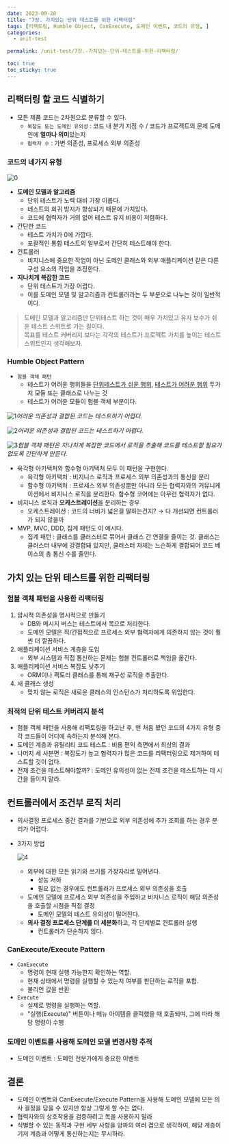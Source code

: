 ```yaml
---
date: 2023-09-20
title: "7장. 가치있는 단위 테스트를 위한 리팩터링"
tags: [리팩토링, Humble Object, CanExecute, 도메인 이벤트, 코드의 유형, ]
categories:
  - unit-test

permalink: /unit-test/7장.-가치있는-단위-테스트를-위한-리팩터링/

toc: true
toc_sticky: true
---
```



## 리팩터링 할 코드 식별하기

- 모든 제품 코드는 2차원으로 분류할 수 있다.
	- `복잡도 또는 도메인 유의성` : 코드 내 분기 지점 수 / 코드가 프로젝트의 문제 도메인에 **얼마나 의미**있는지
	- `협력자 수` : 가변 의존성, 프로세스 외부 의존성

### 코드의 네가지 유형


![0](/assets/img/2023-09-20-7장.-가치있는-단위-테스트를-위한-리팩터링.md/0.png)

- **도메인 모델과 알고리즘**
	- 단위 테스트가 노력 대비 가장 이롭다.
	- 테스트의 회귀 방지가 향상되기 때문에 가치있다.
	- 코드에 협력자가 거의 없어 테스트 유지 비용이 저렴하다.
- 간단한 코드
	- 테스트 가치가 0에 가깝다.
	- 포괄적인 통합 테스트의 일부로서 간단히 테스트해야 한다.
- 컨트롤러
	- 비지니스에 중요한 작업이 아닌 도메인 클래스와 외부 애플리케이션 같은 다른 구성 요소의 작업을 조정한다.
- **지나치게 복잡한 코드**
	- 단위 테스트가 가장 어렵다.
	- 이를 도메인 모델 및 알고리즘과 컨트롤러라는 두 부분으로 나누는 것이 일반적이다.

> 도메인 모델과 알고리즘만 단위테스트 하는 것이 매우 가치있고 유지 보수가 쉬운 테스트 스위트로 가는 길이다.  
> 목표를 테스트 커버리지 보다는 각각의 테스트가 프로젝트 가치를 높이는 테스트 스위트인지 생각해보자.


### Humble Object Pattern

- `험블 객체 패턴`
	- 테스트가 어려운 행위들을 <u>단위테스트가 쉬운 행위</u>, <u>테스트가 어려운 행위</u> 두가지 모듈 또는 클래스로 나누는 것
	- 테스트가 어려운 모듈이 험블 객체 부분이다.

![1](/assets/img/2023-09-20-7장.-가치있는-단위-테스트를-위한-리팩터링.md/1.png)_어려운 의존성과 결합된 코드는 테스트하기 어렵다._


![2](/assets/img/2023-09-20-7장.-가치있는-단위-테스트를-위한-리팩터링.md/2.png)_어려운 의존성과 결합된 코드는 테스트하기 어렵다._


![3](/assets/img/2023-09-20-7장.-가치있는-단위-테스트를-위한-리팩터링.md/3.png)_험블 객체 패턴은 지나치게 복잡한 코드에서 로직을 추출해 코드를 테스트할 필요가 없도록 간단하게 만든다._

- 육각형 아키택처와 함수형 아키택처 모두 이 패턴을 구현한다.
	- 육각형 아키택처 : 비지니스 로직과 프로세스 외부 의존성과의 통신을 분리
	- 함수형 아키택처 : 프로세스 외부 의존성뿐만 아니라 모든 협력자와의 커뮤니케이션에서 비지니스 로직을 분리한다. 함수형 코어에는 아무런 협력자가 없다.
- 비지니스 로직과 **오케스트레이션**을 분리하는 경우
	- 오케스트레이션 : 코드의 너비가 넓은걸 말하는건지? → 다 개선되면 컨트롤러가 되지 않을까
- MVP, MVC, DDD, 집계 패턴도 이 예시다.
	- 집계 패턴 : 클래스를 클러스터로 묶어서 클래스 간 연결을 줄이는 것. 클래스는 클러스터 내부에 강결합돼 있지만, 클러스터 자체는 느슨하게 결합되어 코드 베이스의 총 통신 수를 줄인다.

## 가치 있는 단위 테스트를 위한 리팩터링


### 험블 객체 패턴을 사용한 리팩터링

1. 암시적 의존성을 명시적으로 만들기
	- DB와 메시지 버스는 테스트에서 목으로 처리한다.
	- 도메인 모델은 직/간접적으로 프로세스 외부 협력자에게 의존하지 않는 것이 훨씬 더 깔끔하다.
2. 애플리케이션 서비스 계층을 도입
	- 외부 시스템과 직접 통신하는 문제는 험블 컨트롤러로 책임을 옮긴다.
3. 애플리케이션 서비스 복잡도 낮추기
	- ORM이나 팩토리 클래스를 통해 재구성 로직을 추출한다.
4. 새 클래스 생성
	- 맞지 않는 로직은 새로운 클래스의 인스턴스가 처리하도록 위임한다.

### 최적의 단위 테스트 커버리지 분석

- 험블 객체 패턴을 사용해 리팩토링을 하고난 후, 맨 처음 봤던 코드의 4가지 유형 중 각 코드들이 어디에 속하는지 분석해 본다.
- 도메인 계층과 유틸리티 코드 테스트 : 비용 편익 측면에서 최상의 결과
- 나머지 세 사분면 : 복잡도가 높고 협력자가 많은 코드를 리팩터링으로 제거하여 테스트할 것이 없다.
- 전제 조건을 테스트해야할까? : 도메인 유의성이 없는 전제 조건을 테스트하는 데 시간을 들이지 말라.

## 컨트롤러에서 조건부 로직 처리

- 의사결정 프로세스 중간 결과를 기반으로 외부 의존성에 추가 조회를 하는 경우 분리가 어렵다.
- 3가지 방법

	![4](/assets/img/2023-09-20-7장.-가치있는-단위-테스트를-위한-리팩터링.md/4.png)

	- 외부에 대한 모든 읽기와 쓰기를 가장자리로 밀어낸다.
		- 성능 저하
		- 필요 없는 경우에도 컨트롤러가 프로세스 외부 의존성을 호출
	- 도메인 모델에 프로세스 외부 의존성을 주입하고 비지니스 로직이 해당 의존성을 호출할 시점을 직접 결정
		- 도메인 모델의 테스트 유의성이 떨어진다.
	- **의사 결정 프로세스 단계를 더 세분화**하고, 각 단계별로 컨트롤러 실행
		- 컨트롤러가 단순하지 않다.

### CanExecute/Execute Pattern

- `CanExecute`
	- 명령이 현재 실행 가능한지 확인하는 역할.
	- 현재 상태에서 명령을 실행할 수 있는지 여부를 판단하는 로직을 포함.
	- 불리언 값을 반환
- `Execute`
	- 실제로 명령을 실행하는 역할.
	- "실행(Execute)" 버튼이나 메뉴 아이템을 클릭했을 때 호출되며, 그에 따라 해당 명령이 수행

### 도메인 이벤트를 사용해 도메인 모델 변경사항 추적

- 도메인 이벤트 : 도메인 전문가에게 중요한 이벤트

## 결론

- 도메인 이벤트와 CanExecute/Execute Pattern을 사용해 도메인 모델에 모든 의사 결정을 담을 수 있지만 항상 그렇게 할 수는 없다.
- 협력자와의 상호작용을 검증하려고 목을 사용하지 말라
- 식별할  수 있는 동작과 구현 세부 사항을 양파의 여러 겹으로 생각하여, 해당 계층이 기저 계층과 어떻게 통신하는지는 무시하라.
